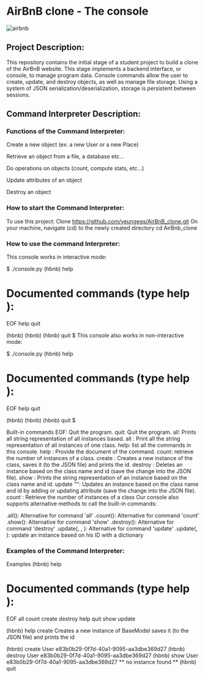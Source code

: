 # AirBnB clone - The console
![airbnb](https://user-images.githubusercontent.com/106454335/215355859-58381dbc-f59b-4400-861e-e01428cec17a.png)

## Project Description:
This repository contains the initial stage of a student project to build a clone of the AirBnB website. This stage implements a backend interface, or console, to manage program data. Console commands allow the user to create, update, and destroy objects, as well as manage file storage. Using a system of JSON serialization/deserialization, storage is persistent between sessions.

## Command Interpreter Description:
### Functions of the Command Interpreter:

Create a new object (ex: a new User or a new Place)

Retrieve an object from a file, a database etc…

Do operations on objects (count, compute stats, etc…)

Update attributes of an object

Destroy an object

### How to start the Command Interpreter:

To use this project:
Clone
https://github.com/yeungegs/AirBnB_clone.git
On your machine, navigate (cd) to the newly created directory
cd AirBnb_clone

### How to use the command Interpreter:

This console works in interactive mode:

$ ./console.py
(hbnb) help

Documented commands (type help <topic>):
========================================
EOF  help  quit

(hbnb)
(hbnb)
(hbnb) quit
$
This console also works in non-interactive mode:

$ ./console.py
(hbnb) help

Documented commands (type help <topic>):
========================================
EOF  help  quit

(hbnb)
(hbnb)
(hbnb) quit
$

Built-in commands
EOF: Quit the program.
quit: Quit the program.
all: Prints all string representation of all instances based.
all <class name>: Print all the string representation of all instances of one class.
help: list all the commands in this console.
help <command>: Provide the document of the command.
<class name> count: retrieve the number of instances of a class.
create <class name>: Creates a new instance of the class, saves it (to the JSON file) and prints the id.
destroy <class name> <id>: Deletes an instance based on the class name and id (save the change into the JSON file).
show <class name> <id>: Prints the string representation of an instance based on the class name and id.
update <class name> <id> <attribute name> "<attribute value>": Updates an instance based on the class name and id by adding or updating attribute (save the change into the JSON file).
count <class name>: Retrieve the number of instances of a class
Our console also supports alternative methods to call the built-in commands:

<class name>.all(): Alternative for command 'all'
<class name>.count(): Alternative for command 'count'
<class name>.show(<id>): Alternative for command 'show'
<class name>.destroy(<id>): Alternative for command 'destroy'
<class name>.update(<id>, <attribute name>, <attribute value>): Alternative for command 'update'
<class name>.update(<id>, <dictionary representation>): update an instance based on his ID with a dictionary

### Examples of the Command Interpreter:

Examples
(hbnb) help

Documented commands (type help <topic>):
========================================
EOF  all  count  create  destroy  help  quit  show  update

(hbnb) help create
Creates a new instance of BaseModel
        saves it (to the JSON file) and prints the id

(hbnb) create User
e83b0b29-0f7d-40a1-9095-aa3dbe369d27
(hbnb) destroy User e83b0b29-0f7d-40a1-9095-aa3dbe369d27
(hbnb) show User e83b0b29-0f7d-40a1-9095-aa3dbe369d27
** no instance found **
(hbnb) quit
